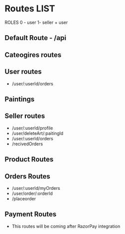 # Routes LIST

ROLES
0 - user
1- seller + user

## Default Route - /api

## Cateogires routes

<!-- - /addFilter
- /getFilter/:filterName
- /getAllFilters -->

## User routes

<!-- - /user/auth/signIn
- /user/auth/signUp -- isSeller:false -->

- /user/:userId/orders

## Paintings

<!--
- /uploadPainting
- /getPaintingImage?filename=fileName
- /getPaintingDetails/:paintingId -->

## Seller routes

<!-- - /user/auth/signIn
- /user/auth/signUp -- isSeller:true -->

- /user/:userId/profile
- /user/deleteArt/:paitingId
- /user/:userId/orders
- /recivedOrders

## Product Routes

<!-- - /art/getAllArts
- /seller/:sellerId/getArts
- /art/artDetails/:artId -->

## Orders Routes

- /user/:userId/myOrders
- /user/order/:orderId
- /placeorder

## Payment Routes

- This routes will be coming after RazorPay integration
